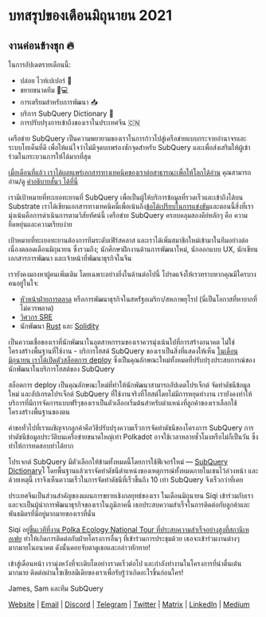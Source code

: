 # บทสรุปของเดือนมิถุนายน 2021

## งานค่อนข้างชุก 🔥

ในการอัปเดตรายเดือนนี้:

- ปล่อย ไวท์เปเปอร์ 🎊
- ขยายขนาดทีม 👩💻
- การเตรียมสำหรับการพัฒนา 📥
- บริการ SubQuery Dictionary 📖
- การปรับปรุงการเข้าถึงของเราในประเทศจีน 🇨🇳

เครือข่าย SubQuery เป็นความพยายามของเราในการก้าวไปสู่เครือข่ายแบบกระจายอำนาจรและระบบโทเค็นที่ดี เพื่อให้แน่ใจว่าไม่มีจุดบกพร่องซักจุดสำหรับ SubQuery และเพื่อส่งเสริมให้ผู้เข้าร่วมในกระบวนการให้ได้มากที่สุด

[เมื่อเดือนที่แล้ว เราได้เผยแพร่เอกสารทางเทคนิคของเราต่อสาธารณะเพื่อให้โลกได้อ่าน](https://static.subquery.network/whitepaper.pdf) คุณสามารถอ่าน/ดู [คำอธิบายสั้นๆ ได้ที่นี่](../blogs/20210616-SubQuery-Network-In-Summary.md)

เรามีเป้าหมายที่ทะเยอทะยานที่ SubQuery เพื่อเป็นผู้ให้บริการข้อมูลที่รวดเร็วและเข้าถึงได้บน Substrate เราได้เขียนเอกสารทางเทคนิคนี้เพื่อเน้นถึง[ข้อได้เปรียบในการแข่งขัน](../blogs/20210616-SubQuery-Network-Our-Goals-and-Competitive-Advantages.md)และตอนนี้สิ่งที่เรามุ่งเน้นคือการดำเนินการตามวิสัยทัศน์นี้ เครือข่าย SubQuery ครอบคลุมสองคีย์หลักๆ คือ ความยืดหยุ่นและความเรียบง่าย

เป้าหมายที่ทะเยอทะยานต้องการทีมระดับเฟิร์สคลาส และเราได้เพิ่มสมาชิกใหม่เข้ามาในทีมอย่างต่อเนื่องตลอดเดือนมิถุนายน ซึ่งรวมถึง; นักศึกษาฝึกงานด้านการพัฒนาใหม่, นักออกแบบ UX, นักเขียนเอกสารการพัฒนา และเจ้าหน้าที่พัฒนาธุรกิจในจีน

เรายังคงมองหาผู้คนเพิ่มเติม โดยเฉพาะอย่างยิ่งในด้านต่อไปนี้ โปรดแจ้งให้เราทราบหากคุณมีใครบางคนอยู่ในใจ:

- [หัวหน้าฝ่ายการตลาด](https://angel.co/company/subquery/jobs/1494376-head-of-marketing) หรือการพัฒนาธุรกิจในสหรัฐอเมริกา/สหภาพยุโรป (นี่เป็นโอกาสที่หายากที่ไม่ควรพลาด)
- [วิศวกร SRE](https://angel.co/company/subquery/jobs/1497942-site-reliability-engineer)
- นักพัฒนา [Rust](https://angel.co/company/subquery/jobs/1494414-rust-developer) และ [Solidity](https://angel.co/company/subquery/jobs/1494435-solidity-developer)

เป็นความเชื่อของเราที่นักพัฒนาในอุตสาหกรรมของเราควรมุ่งเน้นไปที่การสร้างอนาคต ไม่ใช่โครงสร้างพื้นฐานที่ใช้งาน - บริการโฮสต์ SubQuery ของเราเป็นสิ่งที่แสดงให้เห็น [ในเดือนมิถุนายน เราได้เปิดตัวสล็อตการ deploy](../blogs/20210604-Deployment-Slots-are-here-for-SubQuery-Projects.md) ซึ่งเป็นคุณลักษณะใหม่ทั้งหมดที่ปรับปรุงประสบการณ์ของนักพัฒนาในบริการโฮสต์ของ SubQuery

สล็อตการ deploy เป็นคุณลักษณะใหม่ที่ทำให้นักพัฒนาสามารถอัปเดตโปรเจ็กต์ จัดทำดัชนีข้อมูลใหม่ และอัปเกรดโปรเจ็กต์ SubQuery ที่ใช้งานจริงที่โฮสต์โดยไม่มีการหยุดทำงาน เรายังคงทำให้บริการที่มีการจัดการแบบฟรีๆของเราเป็นตัวเลือกเริ่มต้นสำหรับตำแหน่งที่ลูกค้าของเราเลือกใช้โครงสร้างพื้นฐานของตน

คำขอทั่วไปที่เราเผชิญจากลูกค้าคือวิธีปรับปรุงความเร็วการจัดทำดัชนีของโครงการ SubQuery การทำดัชนีข้อมูลประวัติบนเครือข่ายขนาดใหญ่เท่า Polkadot อาจใช้เวลาหลายชั่วโมงหรือไม่ก็เป็นวัน ซึ่งทำให้การทดสอบทำได้ยาก

โปรเจกต์ SubQuery มีตัวเลือกให้ข้ามทั้งหมดนี้โดยการใช้ฟีเจอร์ใหม่ — [SubQuery Dictionary](../blogs/20210630-SubQuery-Just-Got-a-lot-Faster-with-the-Dictionary.md)โ โดยพื้นฐานแล้วเราจัดทำดัชนีตำแหน่งของเหตุการณ์ทั้งหมดภายในเชนไว้ล่วงหน้า และด้วยเหตุนี้ เราจึงเห็นความเร็วในการจัดทำดัชนีที่เร็วขึ้นถึง 10 เท่า SubQuery จึงเร็วกว่าที่เคย

ประเทศจีนเป็นส่วนสำคัญของแผนการขยายเชิงกลยุทธ์ของเรา ในเดือนมิถุนายน Siqi เข้าร่วมกับเราและจะเป็นผู้นำการพัฒนาธุรกิจของเราในภูมิภาคนี้ เธอประสบความสำเร็จในการติดต่อกับลูกค้าและพันธมิตรที่มีอยู่มากมายของเราที่นั่น

Siqi อยู่[ขึ้นเวทีที่งาน Polka Ecology National Tour ที่ประสบความสำเร็จอย่างสูงที่สถานีเหอเฟย](https://twitter.com/SubQueryNetwork/status/1409696588465721348) ทำให้เกิดการติดต่อกับฝ่ายโครงการอื่นๆ ที่เข้าร่วมการประชุมด้วย เธอจะเข้าร่วมงานต่างๆ มากมายในอนาคต ดังนั้นคอยจับตาดูเธอและกล่าวทักทาย!

เข้าสู่เดือนหน้า เรามุ่งหวังที่จะเติบโตอย่างรวดเร็วต่อไป และกำลังทำงานในโครงการที่น่าตื่นเต้นมากมาย ติดต่อผ่านโซเชียลมีเดียของเราเพื่อรับรู้ว่าเกิดอะไรขึ้นก่อนใคร!

James, Sam และทีม SubQuery

[Website](https://subquery.network/) | [Email](mailto:hello@subquery.network) | [Discord](https://discord.com/invite/78zg8aBSMG) | [Telegram](https://t.me/subquerynetwork) | [Twitter](https://twitter.com/subquerynetwork) | [Matrix](https://matrix.to/#/#subquery:matrix.org) | [LinkedIn](https://www.linkedin.com/company/subquery) | [Medium](https://subquery.medium.com/)
